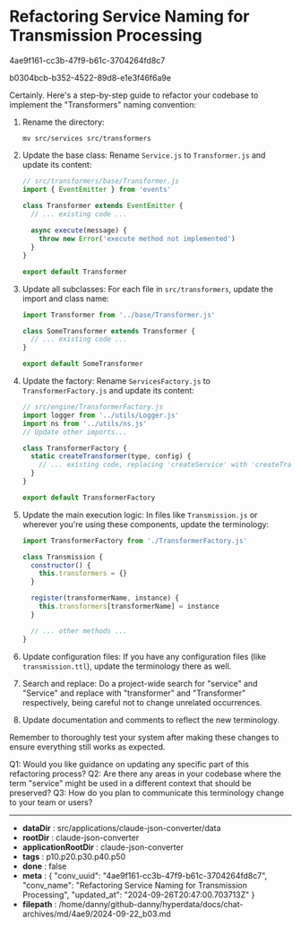 # Refactoring Service Naming for Transmission Processing

4ae9f161-cc3b-47f9-b61c-3704264fd8c7

b0304bcb-b352-4522-89d8-e1e3f46f6a9e

 Certainly. Here's a step-by-step guide to refactor your codebase to implement the "Transformers" naming convention:

1. Rename the directory:
   ```
   mv src/services src/transformers
   ```

2. Update the base class:
   Rename `Service.js` to `Transformer.js` and update its content:

   ```javascript
   // src/transformers/base/Transformer.js
   import { EventEmitter } from 'events'

   class Transformer extends EventEmitter {
     // ... existing code ...
     
     async execute(message) {
       throw new Error('execute method not implemented')
     }
   }

   export default Transformer
   ```

3. Update all subclasses:
   For each file in `src/transformers`, update the import and class name:

   ```javascript
   import Transformer from '../base/Transformer.js'

   class SomeTransformer extends Transformer {
     // ... existing code ...
   }

   export default SomeTransformer
   ```

4. Update the factory:
   Rename `ServicesFactory.js` to `TransformerFactory.js` and update its content:

   ```javascript
   // src/engine/TransformerFactory.js
   import logger from '../utils/Logger.js'
   import ns from '../utils/ns.js'
   // Update other imports...

   class TransformerFactory {
     static createTransformer(type, config) {
       // ... existing code, replacing 'createService' with 'createTransformer' ...
     }
   }

   export default TransformerFactory
   ```

5. Update the main execution logic:
   In files like `Transmission.js` or wherever you're using these components, update the terminology:

   ```javascript
   import TransformerFactory from './TransformerFactory.js'

   class Transmission {
     constructor() {
       this.transformers = {}
     }

     register(transformerName, instance) {
       this.transformers[transformerName] = instance
     }

     // ... other methods ...
   }
   ```

6. Update configuration files:
   If you have any configuration files (like `transmission.ttl`), update the terminology there as well.

7. Search and replace:
   Do a project-wide search for "service" and "Service" and replace with "transformer" and "Transformer" respectively, being careful not to change unrelated occurrences.

8. Update documentation and comments to reflect the new terminology.

Remember to thoroughly test your system after making these changes to ensure everything still works as expected.

Q1: Would you like guidance on updating any specific part of this refactoring process?
Q2: Are there any areas in your codebase where the term "service" might be used in a different context that should be preserved?
Q3: How do you plan to communicate this terminology change to your team or users?

---

* **dataDir** : src/applications/claude-json-converter/data
* **rootDir** : claude-json-converter
* **applicationRootDir** : claude-json-converter
* **tags** : p10.p20.p30.p40.p50
* **done** : false
* **meta** : {
  "conv_uuid": "4ae9f161-cc3b-47f9-b61c-3704264fd8c7",
  "conv_name": "Refactoring Service Naming for Transmission Processing",
  "updated_at": "2024-09-26T20:47:00.703713Z"
}
* **filepath** : /home/danny/github-danny/hyperdata/docs/chat-archives/md/4ae9/2024-09-22_b03.md